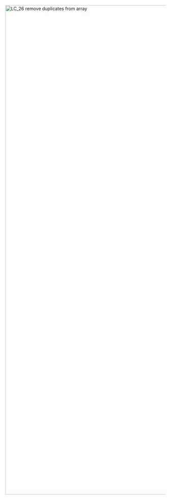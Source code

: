 <img width="1024" height="1536" alt="LC_26 remove duplicates from array " src="https://github.com/user-attachments/assets/abc7631c-fa6d-41d6-bd38-65fa4ec6355e" />


